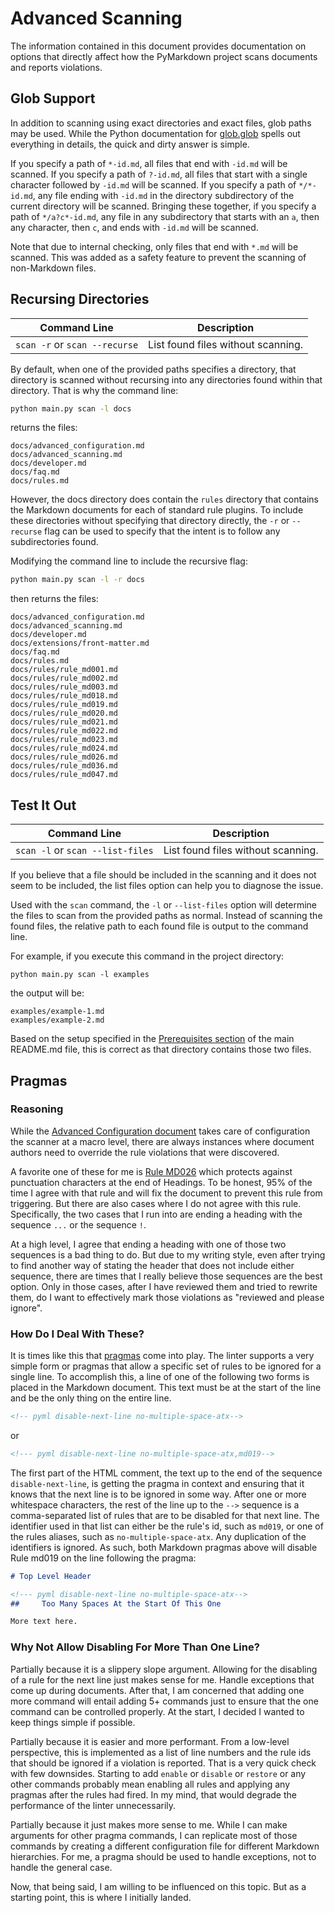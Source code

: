 # Advanced Scanning

The information contained in this document provides
documentation on options that directly affect how
the PyMarkdown project scans documents and reports
violations.

## Glob Support

In addition to scanning using exact directories and exact files,
glob paths may be used.  While the Python documentation for
[glob.glob](https://docs.python.org/3/library/glob.html)
spells out everything in details, the quick and dirty answer
is simple.

If you specify a path of `*-id.md`, all files that end with
`-id.md` will be scanned. If you specify a path of `?-id.md`,
all files that start with a single character followed by
`-id.md` will be scanned.  If you specify a path of `*/*-id.md`,
any file ending with `-id.md` in the directory subdirectory
of the current directory will be scanned.  Bringing these
together, if you specify a path of `*/a?c*-id.md`, any file
in any subdirectory that starts with an `a`, then any character,
then `c`, and ends with `-id.md` will be scanned.

Note that due to internal checking, only files that end with
`*.md` will be scanned.  This was added as a safety feature
to prevent the scanning of non-Markdown files.

## Recursing Directories

| Command Line | Description |
| -- | -- |
| `scan -r` or `scan --recurse` | List found files without scanning. |

By default, when one of the provided paths specifies a directory,
that directory is scanned without recursing into any directories
found within that directory.  That is why the command line:

```sh
python main.py scan -l docs
```

returns the files:

```text
docs/advanced_configuration.md
docs/advanced_scanning.md
docs/developer.md
docs/faq.md
docs/rules.md
```

However, the docs directory does contain the `rules`
directory that contains the Markdown documents for each of
standard rule plugins.  To include these directories without
specifying that directory directly, the `-r` or `--recurse`
flag can be used to specify that the intent is to follow any
subdirectories found.

Modifying the command line to include the recursive flag:

```sh
python main.py scan -l -r docs
```

then returns the files:

```text
docs/advanced_configuration.md
docs/advanced_scanning.md
docs/developer.md
docs/extensions/front-matter.md
docs/faq.md
docs/rules.md
docs/rules/rule_md001.md
docs/rules/rule_md002.md
docs/rules/rule_md003.md
docs/rules/rule_md018.md
docs/rules/rule_md019.md
docs/rules/rule_md020.md
docs/rules/rule_md021.md
docs/rules/rule_md022.md
docs/rules/rule_md023.md
docs/rules/rule_md024.md
docs/rules/rule_md026.md
docs/rules/rule_md036.md
docs/rules/rule_md047.md
```

## Test It Out

| Command Line | Description |
| -- | -- |
| `scan -l` or `scan --list-files` | List found files without scanning. |

If you believe that a file should be included in the scanning
and it does not seem to be included, the list files option can
help you to diagnose the issue.

Used with the `scan` command, the `-l` or `--list-files` option
will determine the files to scan from the provided paths as normal.
Instead of scanning the found files, the relative path to each
found file is output to the command line.

For example, if you execute this command in the project directory:

```shell
python main.py scan -l examples
```

the output will be:

```text
examples/example-1.md
examples/example-2.md
```

Based on the setup specified in the
[Prerequisites section](/README.md#prerequisites)
of the main README.md file, this is correct as that directory contains those
two files.

## Pragmas

### Reasoning

While the [Advanced Configuration document](/docs/advanced_configuration.md)
takes care of configuration the scanner at a macro level, there are
always instances where document authors need to override the rule violations
that were discovered.

A favorite one of these for me is
[Rule MD026](/docs/rule_md026.md)
which protects against punctuation characters at the end of Headings.
To be honest, 95% of the time I agree with that rule and will fix
the document to prevent this rule from triggering.  But there are also
cases where I do not agree with this rule.  Specifically, the two cases
that I run into are ending a heading with the sequence `...` or the sequence `!`.

At a high level, I agree that ending a heading with one of those two sequences
is a bad thing to do.  But due to my writing style, even after trying to
find another way of stating the header that does not include either sequence,
there are times that I really believe those sequences are the best option.
Only in those cases, after I have reviewed them and tried to rewrite them,
do I want to effectively mark those violations as "reviewed and please ignore".

### How Do I Deal With These?

It is times like this that
[pragmas](https://jackdewinter.github.io/2021/05/17/markdown-linter-road-to-initial-release-dotting-the-is/#pragmas)
come into play.  The linter supports a very simple form or pragmas that allow
a specific set of rules to be ignored for a single line.  To accomplish
this, a line of one of the following two forms is placed in the Markdown
document.  This text must be at the start of the line and be the only thing
on the entire line.

```Markdown
<!-- pyml disable-next-line no-multiple-space-atx-->
```

or

```Markdown
<!--- pyml disable-next-line no-multiple-space-atx,md019-->
```

The first part of the HTML comment, the text up to the end of
the sequence `disable-next-line`, is getting the pragma in
context and ensuring that it knows that the next line is to be
ignored in some way.
After one or more whitespace characters, the rest of the line
up to the `-->` sequence is a comma-separated list of rules
that are to be disabled for that next line.  The identifier
used in that list can either be the rule's id, such as `md019`,
or one of the rules aliases, such as `no-multiple-space-atx`.
Any duplication of the identifiers is ignored.  As such, both
Markdown pragmas above will disable Rule md019 on the line
following the pragma:

```Markdown
# Top Level Header

<!--- pyml disable-next-line no-multiple-space-atx-->
##     Too Many Spaces At the Start Of This One

More text here.
```

### Why Not Allow Disabling For More Than One Line?

Partially because it is a slippery slope argument.  Allowing for
the disabling of a rule for the next line just makes sense for me.
Handle exceptions that come up during documents.  After that, I
am concerned that adding one more command will entail
adding 5+ commands just to ensure that the one command can be
controlled properly.  At the start, I decided I wanted to keep
things simple if possible.

Partially because it is easier and more performant.  From a
low-level perspective, this is implemented as a list of line numbers
and the rule ids that should be ignored if a violation is reported.
That is a very quick check with few downsides.  Starting to add
`enable` or `disable` or `restore` or any other commands probably
mean enabling all rules and applying any pragmas after the rules
had fired.  In my mind, that would degrade the performance of the
linter unnecessarily.

Partially because it just makes more sense to me.  While I can
make arguments for other pragma commands, I can replicate most
of those commands by creating a different configuration file
for different Markdown hierarchies.  For me, a pragma should
be used to handle exceptions, not to handle the general case.

Now, that being said, I am willing to be influenced on this
topic.  But as a starting point, this is where I initially landed.
